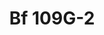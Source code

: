 ---
title: "Bf 109G-2"
price: 3600 
desc: "PROFIPACK, Bf 109G-2, razmera: 1/48"
img_path: "/assets/img/82116.jpg"
brand: EDUARD
available: true
special_offer: false
new: false
soon: false
cat: "Plasticne-Makete"
subcat: "PM-EDUARD"
subsubcat: ""
sifra: "82116"
---